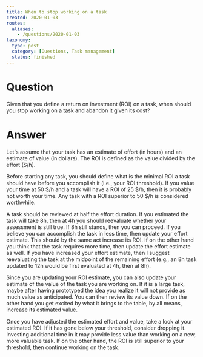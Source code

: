 ```yaml
---
title: When to stop working on a task
created: 2020-01-03
routes:
  aliases:
    - /questions/2020-01-03
taxonomy:
  type: post
  category: [Questions, Task management]
  status: finished
---
```


# Question
Given that you define a return on investment (ROI) on a task, when should you stop working on a task and abandon it given its cost?

# Answer
Let's assume that your task has an estimate of effort (in hours) and an estimate of value (in dollars). The ROI is defined as the value divided by the effort ($/h).

Before starting any task, you should define what is the minimal ROI a task should have before you accomplish it (i.e., your ROI threshold). If you value your time at 50 $/h and a task will have a ROI of 25 \$/h, then it is probably not worth your time. Any task with a ROI superior to 50 $/h is considered worthwhile.

A task should be reviewed at half the effort duration. If you estimated the task will take 8h, then at 4h you should reevaluate whether your assessment is still true. If 8h still stands, then you can proceed. If you believe you can accomplish the task in less time, then update your effort estimate. This should by the same act increase its ROI. If on the other hand you think that the task requires more time, then update the effort estimate as well. If you have increased your effort estimate, then I suggest reevaluating the task at the midpoint of the remaining effort (e.g., an 8h task updated to 12h would be first evaluated at 4h, then at 8h).

Since you are updating your ROI estimate, you can also update your estimate of the value of the task you are working on. If it is a large task, maybe after having prototyped the idea you realize it will not provide as much value as anticipated. You can then review its value down. If on the other hand you get excited by what it brings to the table, by all means, increase its estimated value.

Once you have adjusted the estimated effort and value, take a look at your estimated ROI. If it has gone below your threshold, consider dropping it. Investing additional time in it may provide less value than working on a new, more valuable task. If on the other hand, the ROI is still superior to your threshold, then continue working on the task.
